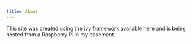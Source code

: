 ```yaml
---
title: About
---
```


This site was created using the ivy framework available [here](http://mulholland.xyz/docs/ivy/guide.html) and is being hosted from a Raspberry Pi in my basement. 
